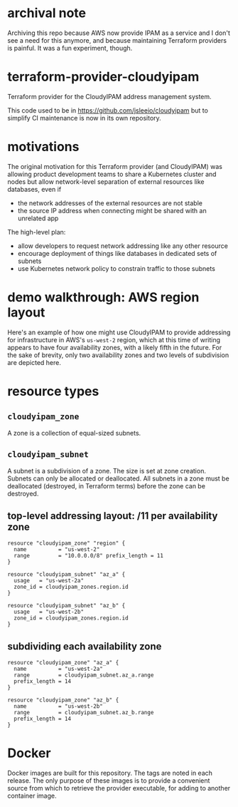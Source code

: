 # archival note

Archiving this repo because AWS now provide IPAM as a service and I don't see a
need for this anymore, and because maintaining Terraform providers is painful.
It was a fun experiment, though.

# terraform-provider-cloudyipam

Terraform provider for the CloudyIPAM address management system.

This code used to be in https://github.com/jsleeio/cloudyipam but to simplify
CI maintenance is now in its own repository.

# motivations

The original motivation for this Terraform provider (and CloudyIPAM) was
allowing product development teams to share a Kubernetes cluster and nodes
but allow network-level separation of external resources like databases,
even if

* the network addresses of the external resources are not stable
* the source IP address when connecting might be shared with an unrelated app

The high-level plan:

* allow developers to request network addressing like any other resource
* encourage deployment of things like databases in dedicated sets of subnets
* use Kubernetes network policy to constrain traffic to those subnets

# demo walkthrough: AWS region layout

Here's an example of how one might use CloudyIPAM to provide addressing for
infrastructure in AWS's `us-west-2` region, which at this time of writing
appears to have four availability zones, with a likely fifth in the future.
For the sake of brevity, only two availability zones and two levels of
subdivision are depicted here.

# resource types

## `cloudyipam_zone`

A zone is a collection of equal-sized subnets.

## `cloudyipam_subnet`

A subnet is a subdivision of a zone. The size is set at zone creation.  Subnets
can only be allocated or deallocated. All subnets in a zone must be deallocated
(destroyed, in Terraform terms) before the zone can be destroyed.

## top-level addressing layout: /11 per availability zone

```
resource "cloudyipam_zone" "region" {
  name          = "us-west-2"
  range         = "10.0.0.0/8" prefix_length = 11
}

resource "cloudyipam_subnet" "az_a" {
  usage   = "us-west-2a"
  zone_id = cloudyipam_zones.region.id
}

resource "cloudyipam_subnet" "az_b" {
  usage   = "us-west-2b"
  zone_id = cloudyipam_zones.region.id
}
```

## subdividing each availability zone

```
resource "cloudyipam_zone" "az_a" {
  name          = "us-west-2a"
  range         = cloudyipam_subnet.az_a.range
  prefix_length = 14
}

resource "cloudyipam_zone" "az_b" {
  name          = "us-west-2b"
  range         = cloudyipam_subnet.az_b.range
  prefix_length = 14
}
```

# Docker

Docker images are built for this repository. The tags are noted in each
release. The only purpose of these images is to provide a convenient source
from which to retrieve the provider executable, for adding to another container
image.
